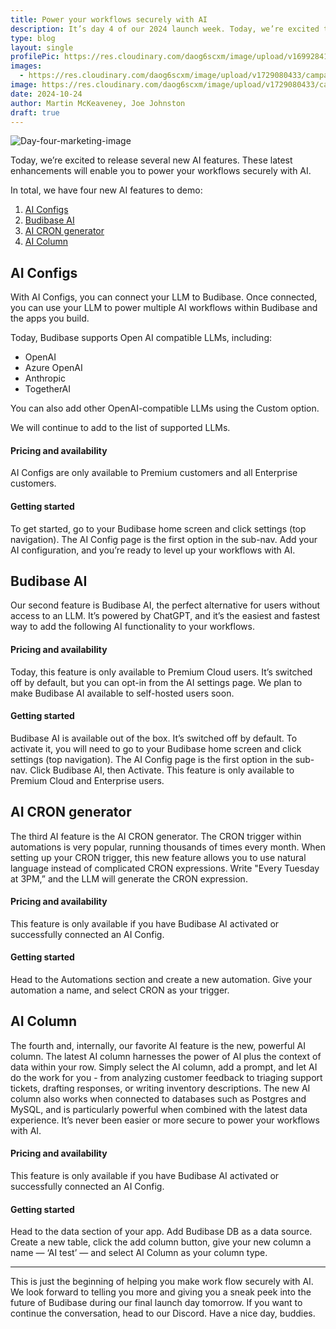 ```yaml
---
title: Power your workflows securely with AI
description: It’s day 4 of our 2024 launch week. Today, we’re excited to release several new AI features. These latest enhancements will enable you to power your workflows securely with AI. 
type: blog
layout: single
profilePic: https://res.cloudinary.com/daog6scxm/image/upload/v1699284176/Branding/Assets/Symbol/RGB/Full%20Colour/bb-symbol-trans_v60zdz.svg
images:
  - https://res.cloudinary.com/daog6scxm/image/upload/v1729080433/campaigns/3.0/day_4_kgqmrj.png
image: https://res.cloudinary.com/daog6scxm/image/upload/v1729080433/campaigns/3.0/day_4_kgqmrj.png
date: 2024-10-24
author: Martin McKeaveney, Joe Johnston
draft: true
---
```


![Day-four-marketing-image](https://res.cloudinary.com/daog6scxm/image/upload/v1729080433/campaigns/3.0/day_4_kgqmrj.webp)

Today, we’re excited to release several new AI features. These latest enhancements will enable you to power your workflows securely with AI.

In total, we have four new AI features to demo:

1. [AI Configs](#ai-configs)
2. [Budibase AI](#budibase-ai)
3. [AI CRON generator](#ai-cron-generator)
4. [AI Column](#ai-column)

## AI Configs
With AI Configs, you can connect your LLM to Budibase. Once connected, you can use your LLM to power multiple AI workflows within Budibase and the apps you build.

Today, Budibase supports Open AI compatible LLMs, including:

- OpenAI
- Azure OpenAI
- Anthropic
- TogetherAI

You can also add other OpenAI-compatible LLMs using the Custom option.

We will continue to add to the list of supported LLMs.

#### Pricing and availability
AI Configs are only available to Premium customers and all Enterprise customers.

#### Getting started
To get started, go to your Budibase home screen and click settings (top navigation). The AI Config page is the first option in the sub-nav. Add your AI configuration, and you’re ready to level up your workflows with AI.

 
## Budibase AI
Our second feature is Budibase AI, the perfect alternative for users without access to an LLM.  It’s powered by ChatGPT, and it’s the easiest and fastest way to add the following AI functionality to your workflows. 

#### Pricing and availability
Today, this feature is only available to Premium Cloud users. It’s switched off by default, but you can opt-in from the AI settings page. We plan to make Budibase AI available to self-hosted users soon.

#### Getting started
Budibase AI is available out of the box. It’s switched off by default. To activate it, you will need to go to your Budibase home screen and click settings (top navigation). The AI Config page is the first option in the sub-nav. Click Budibase AI, then Activate. This feature is only available to Premium Cloud and Enterprise users.


## AI CRON generator
The third AI feature is the AI CRON generator. The CRON trigger within automations is very popular, running thousands of times every month. When setting up your CRON trigger, this new feature allows you to use natural language instead of complicated CRON expressions. Write "Every Tuesday at 3PM,” and the LLM will generate the CRON expression.

#### Pricing and availability
This feature is only available if you have Budibase AI activated or successfully connected an AI Config.

#### Getting started
Head to the Automations section and create a new automation. Give your automation a name, and select CRON as your trigger.


## AI Column
The fourth and, internally, our favorite AI feature is the new, powerful AI column. The latest AI column harnesses the power of AI plus the context of data within your row. Simply select the AI column, add a prompt, and let AI do the work for you - from analyzing customer feedback to triaging support tickets, drafting responses, or writing inventory descriptions. The new AI column also works when connected to databases such as Postgres and MySQL, and is particularly powerful when combined with the latest data experience. It’s never been easier or more secure to power your workflows with AI.

#### Pricing and availability
This feature is only available if you have Budibase AI activated or successfully connected an AI Config.

#### Getting started
Head to the data section of your app. Add Budibase DB as a data source. Create a new table, click the add column button, give your new column a name — ‘AI test’ — and select AI Column as your column type.

---

This is just the beginning of helping you make work flow securely with AI. We look forward to telling you more and giving you a sneak peek into the future of Budibase during our final launch day tomorrow. If you want to continue the conversation, head to our Discord. Have a nice day, buddies.